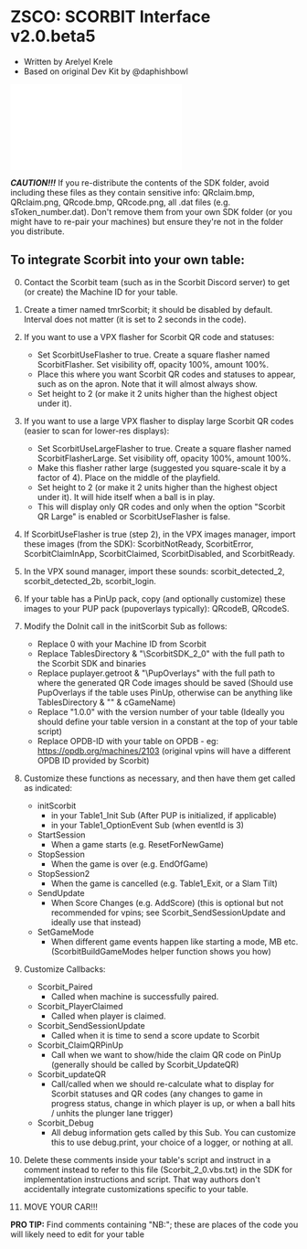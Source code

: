 # ZSCO: SCORBIT Interface v2.0.beta5

- Written by Arelyel Krele
- Based on original Dev Kit by @daphishbowl

![Changelog](CHANGELOG.md)

***CAUTION!!!*** If you re-distribute the contents of the SDK folder, avoid including these files as they contain sensitive info:
QRclaim.bmp, QRclaim.png, QRcode.bmp, QRcode.png, all .dat files (e.g. sToken_number.dat).
Don't remove them from your own SDK folder (or you might have to re-pair your machines) but ensure they're not in the folder you
distribute.

## To integrate Scorbit into your own table:

0. Contact the Scorbit team (such as in the Scorbit Discord server) to get (or create) the Machine ID for your table.

1. Create a timer named tmrScorbit; it should be disabled by default. Interval does not matter (it is set to 2 seconds in the code).

2. If you want to use a VPX flasher for Scorbit QR code and statuses:
   - Set ScorbitUseFlasher to true. Create a square flasher named ScorbitFlasher. Set visibility off, opacity 100%, amount 100%. 
   - Place this where you want Scorbit QR codes and statuses to appear, such as on the apron. Note that it will almost always show.
   - Set height to 2 (or make it 2 units higher than the highest object under it).

3. If you want to use a large VPX flasher to display large Scorbit QR codes (easier to scan for lower-res displays):
   - Set ScorbitUseLargeFlasher to true. Create a square flasher named ScorbitFlasherLarge. Set visibility off, opacity 100%, amount 100%. 
   - Make this flasher rather large (suggested you square-scale it by a factor of 4). Place on the middle of the playfield. 
   - Set height to 2 (or make it 2 units higher than the highest object under it). It will hide itself when a ball is in play.
   - This will display only QR codes and only when the option "Scorbit QR Large" is enabled or ScorbitUseFlasher is false.

4. If ScorbitUseFlasher is true (step 2), in the VPX images manager, import these images (from the SDK):
   ScorbitNotReady, ScorbitError, ScorbitClaimInApp, ScorbitClaimed, ScorbitDisabled, and ScorbitReady.

5. In the VPX sound manager, import these sounds:
   scorbit_detected_2, scorbit_detected_2b, scorbit_login.

6. If your table has a PinUp pack, copy (and optionally customize) these images to your PUP pack (pupoverlays typically):
   QRcodeB, QRcodeS.

7. Modify the DoInit call in the initScorbit Sub as follows:
   - Replace 0 with your Machine ID from Scorbit
   - Replace TablesDirectory & "\ScorbitSDK_2_0" with the full path to the Scorbit SDK and binaries
   - Replace puplayer.getroot & "\PupOverlays" with the full path to where the generated QR Code images should be saved
     (Should use PupOverlays if the table uses PinUp, otherwise can be anything like TablesDirectory & "\" & cGameName)
   - Replace "1.0.0" with the version number of your table
     (Ideally you should define your table version in a constant at the top of your table script)
   - Replace OPDB-ID with your table on OPDB - eg: https://opdb.org/machines/2103 
     (original vpins will have a different OPDB ID provided by Scorbit)

8. Customize these functions as necessary, and then have them get called as indicated:
   - initScorbit
     - in your Table1_Init Sub (After PUP is initialized, if applicable)
     - in your Table1_OptionEvent Sub (when eventId is 3)
   - StartSession
     - When a game starts (e.g. ResetForNewGame)
   - StopSession
     - When the game is over (e.g. EndOfGame)
   - StopSession2
     - When the game is cancelled (e.g. Table1_Exit, or a Slam Tilt)
   - SendUpdate
     - When Score Changes (e.g. AddScore) 
     (this is optional but not recommended for vpins; see Scorbit_SendSessionUpdate and ideally use that instead)
   - SetGameMode
     - When different game events happen like starting a mode, MB etc. 
     (ScorbitBuildGameModes helper function shows you how)

9. Customize Callbacks:
   - Scorbit_Paired
     - Called when machine is successfully paired.
   - Scorbit_PlayerClaimed
     - Called when player is claimed.
   - Scorbit_SendSessionUpdate
     - Called when it is time to send a score update to Scorbit
   - Scorbit_ClaimQRPinUp
     - Call when we want to show/hide the claim QR code on PinUp
     (generally should be called by Scorbit_UpdateQR)
   - Scorbit_updateQR
     - Call/called when we should re-calculate what to display for Scorbit statuses and QR codes
     (any changes to game in progress status, change in which player is up, or when a ball hits / unhits the plunger lane trigger)
   - Scorbit_Debug
     - All debug information gets called by this Sub. You can customize this to use debug.print, your choice of a logger, or 
     nothing at all.

10. Delete these comments inside your table's script and instruct in a comment instead to refer to this file (Scorbit_2_0.vbs.txt) 
    in the SDK for implementation instructions and script. That way authors don't accidentally integrate customizations specific to your table.

11. MOVE YOUR CAR!!!

**PRO TIP:** Find comments containing "NB:"; these are places of the code you will likely need to edit for your table
